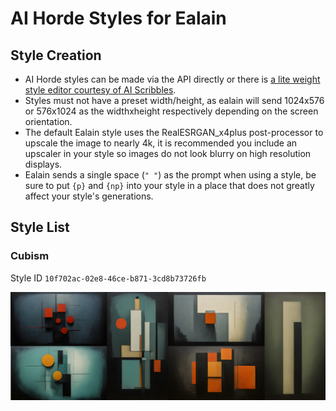 # AI Horde Styles for Ealain

## Style Creation

- AI Horde styles can be made via the API directly or there is [a lite weight style editor courtesy of AI Scribbles](https://www.aiscribbles.com/horde-style-editor/).
- Styles must not have a preset width/height, as ealain will send 1024x576 or 576x1024 as the widthxheight respectively depending on the screen orientation.
- The default Ealain style uses the RealESRGAN_x4plus post-processor to upscale the image to nearly 4k, it is recommended you include an upscaler in your style so images do not look blurry on high resolution displays.
- Ealain sends a single space (`" "`) as the prompt when using a style, be sure to put `{p}` and `{np}` into your style in a place that does not greatly affect your style's generations.

## Style List

### Cubism

Style ID `10f702ac-02e8-46ce-b871-3cd8b73726fb`

![Cubism style example images](/style-images/cubism-examples.jpg?raw=true)